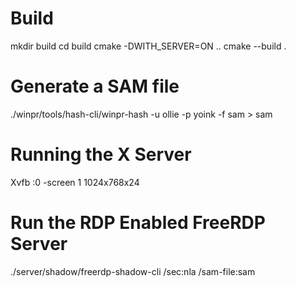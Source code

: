 # Build
mkdir build
cd build
cmake -DWITH_SERVER=ON ..
cmake --build .

# Generate a SAM file
./winpr/tools/hash-cli/winpr-hash -u ollie -p yoink -f sam > sam

# Running the X Server
Xvfb :0 -screen 1 1024x768x24

# Run the RDP Enabled FreeRDP Server
./server/shadow/freerdp-shadow-cli /sec:nla /sam-file:sam
